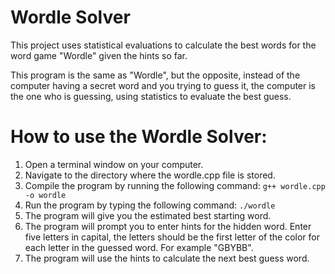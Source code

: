 # Wordle Solver
This project uses statistical evaluations to calculate the best words for the word game "Wordle" given the hints so far.

This program is the same as "Wordle", but the opposite, instead of the computer having a secret word and you trying to guess it, the computer is the one who is guessing, using statistics to evaluate the best guess.

# How to use the Wordle Solver:

1. Open a terminal window on your computer.
2. Navigate to the directory where the wordle.cpp file is stored.
3. Compile the program by running the following command: `g++ wordle.cpp -o wordle`
4. Run the program by typing the following command: `./wordle`
5. The program will give you the estimated best starting word.
6. The program will prompt you to enter hints for the hidden word. Enter five letters in capital, the letters should be the first letter of the color for each letter in the guessed word. For example "GBYBB".
7. The program will use the hints to calculate the next best guess word.
